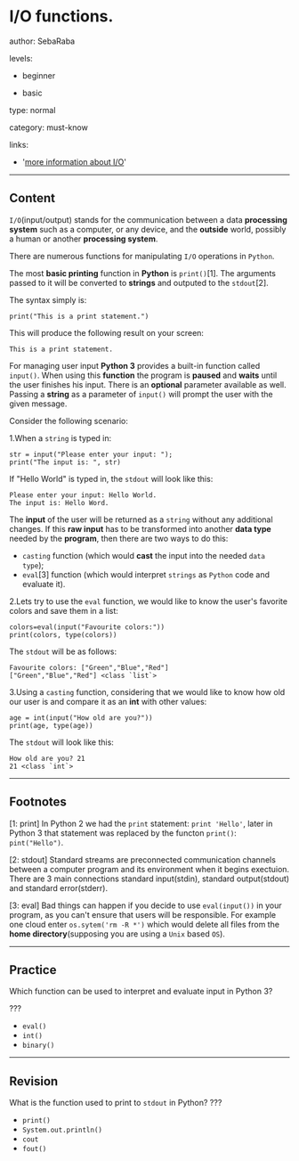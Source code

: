 # I/O functions.
author: SebaRaba

levels:

  - beginner

  - basic

type: normal

category: must-know

links:

  - '[more information about I/O](https://www.tutorialspoint.com/python/python_files_io.htm)'

---
## Content

`I/O`(input/output) stands for the communication between a data **processing system** such as a computer, or any device, and the **outside** world, possibly a human or another **processing system**.

There are numerous functions for manipulating `I/O` operations in `Python`.


The most **basic printing** function in **Python** is `print()`[1]. The arguments passed to it will be converted to **strings** and outputed to the `stdout`[2].

The syntax simply is:

```
print("This is a print statement.")
```
This will produce the following result on your screen:

```
This is a print statement.
```

For managing user input **Python 3** provides a built-in function called `input()`. When using this **function** the program is **paused** and **waits** until the user finishes his input. There is an **optional** parameter available as well. Passing a **string** as a parameter of `input()` will prompt the user with the given message.

Consider the following scenario:

1.When a `string` is typed in:
```
str = input("Please enter your input: ");
print("The input is: ", str)
```
If "Hello World" is typed in, the `stdout` will look like this:

```
Please enter your input: Hello World.
The input is: Hello Word.
```
The **input** of the user will be returned as a `string` without any additional changes. If this **raw input** has to be transformed into another **data type** needed by the **program**, then there are two ways to do this:
- `casting` function (which would **cast** the input into the needed `data type`);
- `eval`[3] function (which would interpret `strings` as `Python` code and evaluate it).

2.Lets try to use the `eval` function, we would like to know the user's favorite colors and save them in a list:

```
colors=eval(input("Favourite colors:"))
print(colors, type(colors))
```
The `stdout` will be as follows:

```
Favourite colors: ["Green","Blue","Red"]
["Green","Blue","Red"] <class `list`>
```
3.Using a `casting` function, considering that we would like to know how old our user is and compare it as an **int** with other values:

```
age = int(input("How old are you?"))
print(age, type(age))
```
The `stdout` will look like this:

```
How old are you? 21
21 <class `int`>
```

---
## Footnotes

[1: print]
In Python 2 we had the `print` statement: `print 'Hello'`, later in Python 3 that statement was replaced by the functon `print()`: `pint("Hello")`.

[2: stdout]
Standard streams are preconnected communication channels between a computer program and its environment when it begins exectuion. There are 3 main connections standard input(stdin), standard output(stdout) and standard error(stderr).

[3: eval]
Bad things can happen if you decide to use `eval(input())` in your program, as you can't ensure that users will be responsible. For example one cloud enter `os.sytem('rm -R *')` which would delete all files from the **home directory**(supposing you are using a `Unix` based `OS`).

---
## Practice

Which function can be used to interpret and evaluate input in Python 3?

???

* `eval()`
* `int()`
* `binary()`

---
## Revision


What is the function used to print to `stdout` in Python?
???

* `print()`
* `System.out.println()`
* `cout`
* `fout()`
